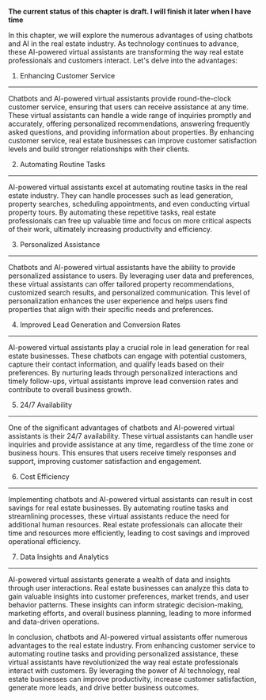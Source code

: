 **The current status of this chapter is draft. I will finish it later when I have time**

In this chapter, we will explore the numerous advantages of using chatbots and AI in the real estate industry. As technology continues to advance, these AI-powered virtual assistants are transforming the way real estate professionals and customers interact. Let's delve into the advantages:

1. Enhancing Customer Service
-----------------------------

Chatbots and AI-powered virtual assistants provide round-the-clock customer service, ensuring that users can receive assistance at any time. These virtual assistants can handle a wide range of inquiries promptly and accurately, offering personalized recommendations, answering frequently asked questions, and providing information about properties. By enhancing customer service, real estate businesses can improve customer satisfaction levels and build stronger relationships with their clients.

2. Automating Routine Tasks
---------------------------

AI-powered virtual assistants excel at automating routine tasks in the real estate industry. They can handle processes such as lead generation, property searches, scheduling appointments, and even conducting virtual property tours. By automating these repetitive tasks, real estate professionals can free up valuable time and focus on more critical aspects of their work, ultimately increasing productivity and efficiency.

3. Personalized Assistance
--------------------------

Chatbots and AI-powered virtual assistants have the ability to provide personalized assistance to users. By leveraging user data and preferences, these virtual assistants can offer tailored property recommendations, customized search results, and personalized communication. This level of personalization enhances the user experience and helps users find properties that align with their specific needs and preferences.

4. Improved Lead Generation and Conversion Rates
------------------------------------------------

AI-powered virtual assistants play a crucial role in lead generation for real estate businesses. These chatbots can engage with potential customers, capture their contact information, and qualify leads based on their preferences. By nurturing leads through personalized interactions and timely follow-ups, virtual assistants improve lead conversion rates and contribute to overall business growth.

5. 24/7 Availability
--------------------

One of the significant advantages of chatbots and AI-powered virtual assistants is their 24/7 availability. These virtual assistants can handle user inquiries and provide assistance at any time, regardless of the time zone or business hours. This ensures that users receive timely responses and support, improving customer satisfaction and engagement.

6. Cost Efficiency
------------------

Implementing chatbots and AI-powered virtual assistants can result in cost savings for real estate businesses. By automating routine tasks and streamlining processes, these virtual assistants reduce the need for additional human resources. Real estate professionals can allocate their time and resources more efficiently, leading to cost savings and improved operational efficiency.

7. Data Insights and Analytics
------------------------------

AI-powered virtual assistants generate a wealth of data and insights through user interactions. Real estate businesses can analyze this data to gain valuable insights into customer preferences, market trends, and user behavior patterns. These insights can inform strategic decision-making, marketing efforts, and overall business planning, leading to more informed and data-driven operations.

In conclusion, chatbots and AI-powered virtual assistants offer numerous advantages to the real estate industry. From enhancing customer service to automating routine tasks and providing personalized assistance, these virtual assistants have revolutionized the way real estate professionals interact with customers. By leveraging the power of AI technology, real estate businesses can improve productivity, increase customer satisfaction, generate more leads, and drive better business outcomes.
